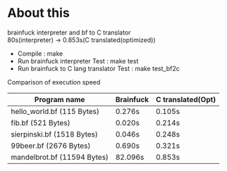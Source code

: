 # About this

brainfuck interpreter and bf to C translator\
80s(interpreter) -> 0.853s(C translated(optimized))

- Compile : make
- Run brainfuck interpreter Test : make test
- Run brainfuck to C lang translator Test : make test_bf2c

Comparison of execution speed

| Program name                | Brainfuck | C translated(Opt)|
|-----------------------------|-----------|--------|
| hello_world.bf (115 Bytes)  | 0.276s    | 0.105s |
| fib.bf (521 Bytes)          |  0.020s   | 0.214s |
| sierpinski.bf (1518 Bytes)  | 0.046s    | 0.248s |
| 99beer.bf (2676 Bytes)      | 0.690s    | 0.321s |
| mandelbrot.bf (11594 Bytes) | 82.096s   | 0.853s |